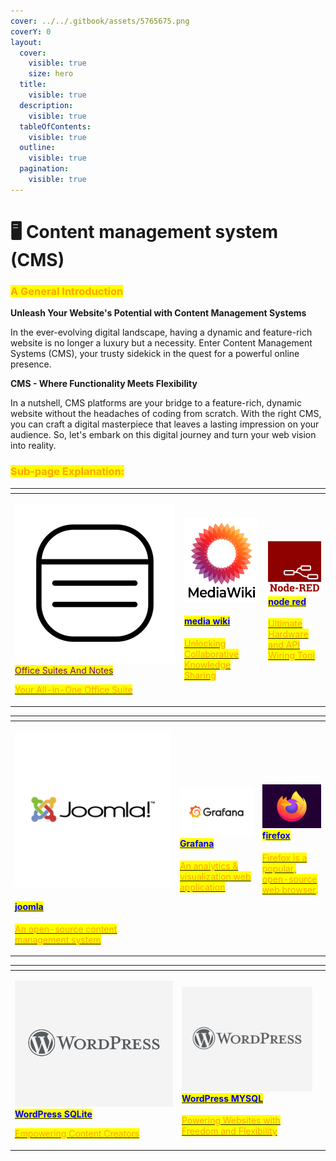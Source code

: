 ```yaml
---
cover: ../../.gitbook/assets/5765675.png
coverY: 0
layout:
  cover:
    visible: true
    size: hero
  title:
    visible: true
  description:
    visible: true
  tableOfContents:
    visible: true
  outline:
    visible: true
  pagination:
    visible: true
---
```


# 🖥 Content management system (CMS)

### <mark style="color:orange;">**A General Introduction**</mark>

**Unleash Your Website's Potential with Content Management Systems**

In the ever-evolving digital landscape, having a dynamic and feature-rich website is no longer a luxury but a necessity. Enter Content Management Systems (CMS), your trusty sidekick in the quest for a powerful online presence.&#x20;

**CMS - Where Functionality Meets Flexibility**

In a nutshell, CMS platforms are your bridge to a feature-rich, dynamic website without the headaches of coding from scratch. With the right CMS, you can craft a digital masterpiece that leaves a lasting impression on your audience. So, let's embark on this digital journey and turn your web vision into reality.

### <mark style="color:orange;">Sub-page Explanation:</mark>



<table><thead><tr><th width="257"></th><th></th><th></th></tr></thead><tbody><tr><td><p><img src="../../.gitbook/assets/image (48).png" alt=""><a href="https://docs.scaleinfinite.fr/demo-deployment/content-management-system-cms/office-suites-and-notes"><mark style="color:purple;">Office Suites And Notes</mark></a></p><p></p><p><a href="https://docs.scaleinfinite.fr/demo-deployment/content-management-system-cms/office-suites-and-notes"><mark style="color:orange;">Your All-in-One Office Suite</mark></a></p></td><td><p><img src="../../.gitbook/assets/image (49).png" alt="" data-size="original"></p><h4> <a href="https://docs.scaleinfinite.fr/demo-deployment/content-management-system-cms/media-wiki-deployment"><mark style="color:blue;">media wiki</mark></a></h4><p></p><p><a href="https://docs.scaleinfinite.fr/demo-deployment/content-management-system-cms/media-wiki-deployment"><mark style="color:orange;">Unlocking Collaborative Knowledge Sharing</mark></a></p></td><td><h4><img src="../../.gitbook/assets/image (51).png" alt=""> <a href="https://docs.scaleinfinite.fr/demo-deployment/content-management-system-cms/node-red-deployment"><mark style="color:blue;">node red</mark></a></h4><p></p><p><a href="https://docs.scaleinfinite.fr/demo-deployment/content-management-system-cms/node-red-deployment"> <mark style="color:orange;">Ultimate Hardware and API Wiring Tool</mark></a></p></td></tr></tbody></table>

<table><thead><tr><th width="250"></th><th></th><th></th></tr></thead><tbody><tr><td><p><img src="../../.gitbook/assets/image (54).png" alt="" data-size="original"></p><h4><a href="https://docs.scaleinfinite.fr/demo-deployment/content-management-system-cms/joomla"><mark style="color:blue;">joomla</mark></a></h4><p></p><p><a href="https://docs.scaleinfinite.fr/demo-deployment/content-management-system-cms/joomla"><mark style="color:orange;">An open-source content management system</mark> </a></p></td><td><h4><img src="../../.gitbook/assets/image (55).png" alt=""> <a href="https://docs.scaleinfinite.fr/demo-deployment/content-management-system-cms/grafana-deployment"><mark style="color:blue;">Grafana</mark></a></h4><p></p><p><a href="https://docs.scaleinfinite.fr/demo-deployment/content-management-system-cms/grafana-deployment"><mark style="color:orange;">An analytics &#x26; visualization web application</mark> </a></p></td><td><h4><img src="../../.gitbook/assets/image (56).png" alt=""><mark style="color:blue;">f</mark><a href="https://docs.scaleinfinite.fr/demo-deployment/content-management-system-cms/firefox-deployment"><mark style="color:blue;">irefox</mark></a></h4><p></p><p><a href="https://docs.scaleinfinite.fr/demo-deployment/content-management-system-cms/firefox-deployment"><mark style="color:orange;">Firefox is a popular, open-source web browser</mark></a><mark style="color:orange;">.</mark></p></td></tr></tbody></table>

<table><thead><tr><th width="253"></th><th></th><th></th></tr></thead><tbody><tr><td><p> </p><p><img src="../../.gitbook/assets/image (12).png" alt=""><a href="https://docs.scaleinfinite.fr/demo-deployment/content-management-system-cms/wordpress-sqlite"><mark style="color:blue;"><strong>WordPress SQLite</strong></mark></a></p><p></p><p><a href="https://docs.scaleinfinite.fr/demo-deployment/content-management-system-cms/wordpress-mysql"><mark style="color:orange;">Empowering Content Creators</mark></a></p></td><td><h4><img src="../../.gitbook/assets/image (10).png" alt=""><a href="https://docs.scaleinfinite.fr/demo-deployment/content-management-system-cms/wordpress-mysql"><mark style="color:blue;">WordPress MYSQL</mark></a></h4><p></p><p><a href="https://docs.scaleinfinite.fr/demo-deployment/content-management-system-cms/wordpress-mysql"><mark style="color:orange;">Powering Websites with Freedom and Flexibility</mark></a></p></td><td></td></tr></tbody></table>
